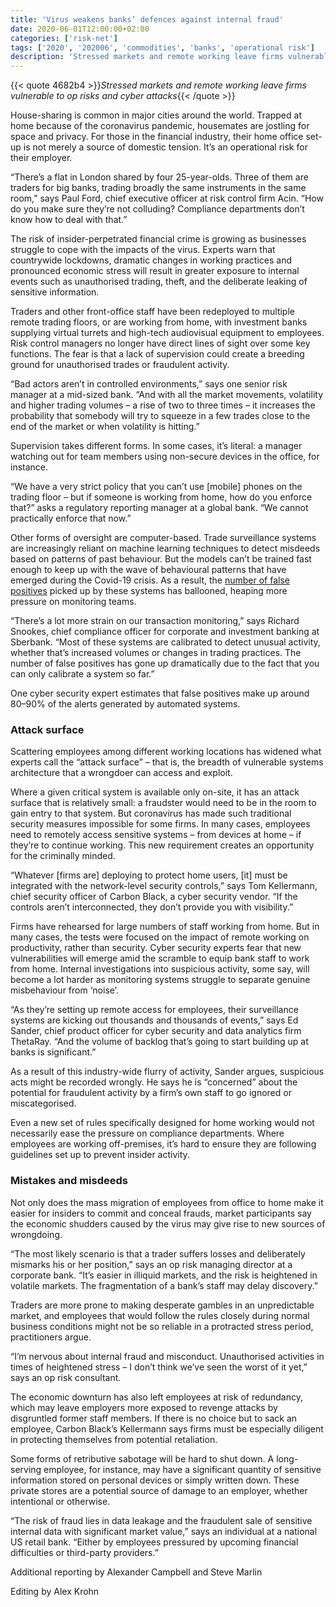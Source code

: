 ```yaml
---
title: 'Virus weakens banks’ defences against internal fraud'
date: 2020-06-01T12:00:00+02:00
categories: ['risk-net']
tags: ['2020', '202006', 'commodities', 'banks', 'operational risk']
description: 'Stressed markets and remote working leave firms vulnerable to op risks and cyber attacks'
---
```


{{< quote 4682b4 >}}_Stressed markets and remote working leave firms vulnerable to op risks and cyber attacks_{{< /quote >}}

House-sharing is common in major cities around the world. Trapped at home because of the coronavirus pandemic, housemates are jostling for space and privacy. For those in the financial industry, their home office set-up is not merely a source of domestic tension. It’s an operational risk for their employer.

“There’s a flat in London shared by four 25-year-olds. Three of them are traders for big banks, trading broadly the same instruments in the same room,” says Paul Ford, chief executive officer at risk control firm Acin. “How do you make sure they’re not colluding? Compliance departments don’t know how to deal with that.”

The risk of insider-perpetrated financial crime is growing as businesses struggle to cope with the impacts of the virus. Experts warn that countrywide lockdowns, dramatic changes in working practices and pronounced economic stress will result in greater exposure to internal events such as unauthorised trading, theft, and the deliberate leaking of sensitive information.

Traders and other front-office staff have been redeployed to multiple remote trading floors, or are working from home, with investment banks supplying virtual turrets and high-tech audiovisual equipment to employees. Risk control managers no longer have direct lines of sight over some key functions. The fear is that a lack of supervision could create a breeding ground for unauthorised trades or fraudulent activity.

“Bad actors aren’t in controlled environments,” says one senior risk manager at a mid-sized bank. “And with all the market movements, volatility and higher trading volumes – a rise of two to three times – it increases the probability that somebody will try to squeeze in a few trades close to the end of the market or when volatility is hitting.”

Supervision takes different forms. In some cases, it’s literal: a manager watching out for team members using non-secure devices in the office, for instance.

“We have a very strict policy that you can’t use [mobile] phones on the trading floor – but if someone is working from home, how do you enforce that?” asks a regulatory reporting manager at a global bank. “We cannot practically enforce that now.”

Other forms of oversight are computer-based. Trade surveillance systems are increasingly reliant on machine learning techniques to detect misdeeds based on patterns of past behaviour. But the models can’t be trained fast enough to keep up with the wave of behavioural patterns that have emerged during the Covid-19 crisis. As a result, the [number of false positives](https://www.risk.net/risk-management/7520706/covid-19-frazzles-ai-fraud-systems) picked up by these systems has ballooned, heaping more pressure on monitoring teams.

“There’s a lot more strain on our transaction monitoring,” says Richard Snookes, chief compliance officer for corporate and investment banking at Sberbank. “Most of these systems are calibrated to detect unusual activity, whether that’s increased volumes or changes in trading practices. The number of false positives has gone up dramatically due to the fact that you can only calibrate a system so far.”

One cyber security expert estimates that false positives make up around 80–90% of the alerts generated by automated systems.

### Attack surface

Scattering employees among different working locations has widened what experts call the “attack surface” – that is, the breadth of vulnerable systems architecture that a wrongdoer can access and exploit.

Where a given critical system is available only on-site, it has an attack surface that is relatively small: a fraudster would need to be in the room to gain entry to that system. But coronavirus has made such traditional security measures impossible for some firms. In many cases, employees need to remotely access sensitive systems – from devices at home – if they’re to continue working. This new requirement creates an opportunity for the criminally minded.

“Whatever [firms are] deploying to protect home users, [it] must be integrated with the network-level security controls,” says Tom Kellermann, chief security officer of Carbon Black, a cyber security vendor. “If the controls aren’t interconnected, they don’t provide you with visibility.”

Firms have rehearsed for large numbers of staff working from home. But in many cases, the tests were focused on the impact of remote working on productivity, rather than security. Cyber security experts fear that new vulnerabilities will emerge amid the scramble to equip bank staff to work from home. Internal investigations into suspicious activity, some say, will become a lot harder as monitoring systems struggle to separate genuine misbehaviour from ‘noise’.

“As they’re setting up remote access for employees, their surveillance systems are kicking out thousands and thousands of events,” says Ed Sander, chief product officer for cyber security and data analytics firm ThetaRay. “And the volume of backlog that’s going to start building up at banks is significant.”

As a result of this industry-wide flurry of activity, Sander argues, suspicious acts might be recorded wrongly. He says he is “concerned” about the potential for fraudulent activity by a firm’s own staff to go ignored or miscategorised.

Even a new set of rules specifically designed for home working would not necessarily ease the pressure on compliance departments. Where employees are working off-premises, it’s hard to ensure they are following guidelines set up to prevent insider activity.

### Mistakes and misdeeds

Not only does the mass migration of employees from office to home make it easier for insiders to commit and conceal frauds, market participants say the economic shudders caused by the virus may give rise to new sources of wrongdoing.

“The most likely scenario is that a trader suffers losses and deliberately mismarks his or her position,” says an op risk managing director at a corporate bank. “It’s easier in illiquid markets, and the risk is heightened in volatile markets. The fragmentation of a bank’s staff may delay discovery.”

Traders are more prone to making desperate gambles in an unpredictable market, and employees that would follow the rules closely during normal business conditions might not be so reliable in a protracted stress period, practitioners argue.

“I’m nervous about internal fraud and misconduct. Unauthorised activities in times of heightened stress – I don’t think we’ve seen the worst of it yet,” says an op risk consultant.

The economic downturn has also left employees at risk of redundancy, which may leave employers more exposed to revenge attacks by disgruntled former staff members. If there is no choice but to sack an employee, Carbon Black’s Kellermann says firms must be especially diligent in protecting themselves from potential retaliation.

Some forms of retributive sabotage will be hard to shut down. A long-serving employee, for instance, may have a significant quantity of sensitive information stored on personal devices or simply written down. These private stores are a potential source of damage to an employer, whether intentional or otherwise.

“The risk of fraud lies in data leakage and the fraudulent sale of sensitive internal data with significant market value,” says an individual at a national US retail bank. “Either by employees pressured by upcoming financial difficulties or third-party providers.”

Additional reporting by Alexander Campbell and Steve Marlin

Editing by Alex Krohn

